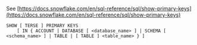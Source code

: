 See [https://docs.snowflake.com/en/sql-reference/sql/show-primary-keys](https://docs.snowflake.com/en/sql-reference/sql/show-primary-keys)
```
SHOW [ TERSE ] PRIMARY KEYS
    [ IN { ACCOUNT | DATABASE [ <database_name> ] | SCHEMA [ <schema_name> ] | TABLE | [ TABLE ] <table_name> } ]
```
